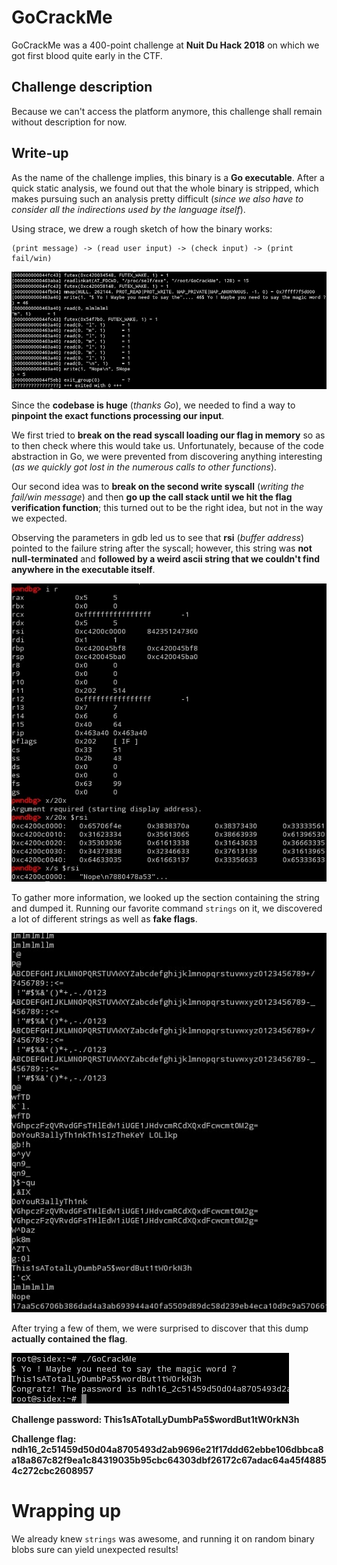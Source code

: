 # GoCrackMe

GoCrackMe was a 400-point challenge at **Nuit Du Hack 2018** on which we got first blood quite early in the CTF.

## Challenge description

Because we can't access the platform anymore, this challenge shall remain without description for now.

## Write-up

As the name of the challenge implies, this binary is a **Go executable**.
After a quick static analysis, we found out that the whole binary is stripped, which makes pursuing such an analysis pretty difficult (*since we also have to consider all the indirections used by the language itself*).

Using strace, we drew a rough sketch of how the binary works:

```
(print message) -> (read user input) -> (check input) -> (print fail/win)
```

![Screenshot strace](img/strace.jpg)

Since the **codebase is huge** (*thanks Go*), we needed to find a way to **pinpoint the exact functions processing our input**.

We first tried to **break on the read syscall loading our flag in memory** so as to then check where this would take us.
Unfortunately, because of the code abstraction in Go, we were prevented from discovering anything interesting (*as we quickly got lost in the numerous calls to other functions*).

Our second idea was to **break on the second write syscall** (*writing the fail/win message*) and then **go up the call stack until we hit the flag verification function**; this turned out to be the right idea, but not in the way we expected.

Observing the parameters in gdb led us to see that **rsi** (*buffer address*) pointed to the failure string after the syscall; however, this string was **not null-terminated** and **followed by a weird ascii string that we couldn't find anywhere in the executable itself**.

![Screenshot weirdstring](img/weirdstring.jpg)

To gather more information, we looked up the section containing the string and dumped it. Running our favorite command `strings` on it, we discovered a lot of different strings as well as **fake flags**.

![Screenshot strings](img/strings.jpg)

After trying a few of them, we were surprised to discover that this dump **actually contained the flag**.

![Screenshot flagged](img/flag.jpg)

**Challenge password: This1sATotalLyDumbPa5$wordBut1tW0rkN3h**

**Challenge flag: ndh16_2c51459d50d04a8705493d2ab9696e21f17ddd62ebbe106dbbca8a18a867c82f9ea1c84319035b95cbc64303dbf26172c67adac64a45f48854c272cbc2608957**

# Wrapping up

We already knew `strings` was awesome, and running it on random binary blobs sure can yield unexpected results!

